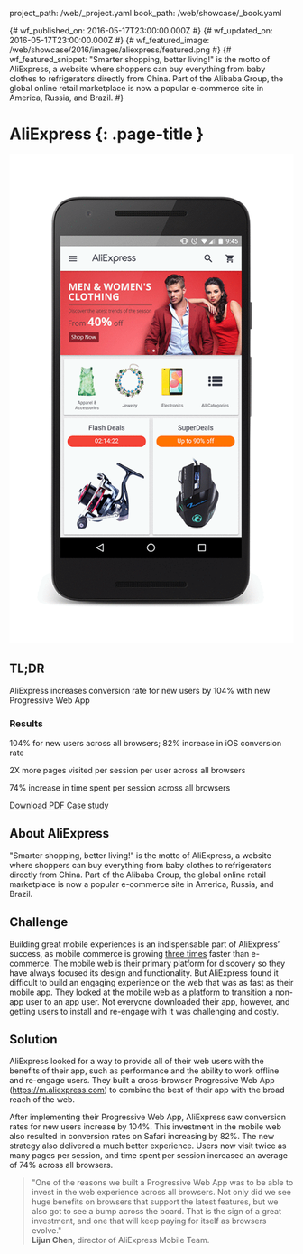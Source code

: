 project_path: /web/_project.yaml
book_path: /web/showcase/_book.yaml

{# wf_published_on: 2016-05-17T23:00:00.000Z #}
{# wf_updated_on: 2016-05-17T23:00:00.000Z #}
{# wf_featured_image: /web/showcase/2016/images/aliexpress/featured.png #}
{# wf_featured_snippet: \"Smarter shopping, better living!\" is the motto of AliExpress, a website where shoppers can buy everything from baby clothes to refrigerators directly from China. Part of the Alibaba Group, the global online retail marketplace is now a popular e-commerce site in America, Russia, and Brazil. #}

# AliExpress {: .page-title }

<img src="images/aliexpress/aliexpress_framed.gif" class="attempt-right">

## TL;DR

AliExpress increases conversion rate for new users by 104% with new
Progressive Web App

### Results

<span class="compare-yes"></span> 104% for new users across all browsers; 82%
increase in iOS conversion rate

<span class="compare-yes"></span> 2X more pages visited per session per user
across all browsers

<span class="compare-yes"></span> 74% increase in time spent per session
across all browsers

<a class="button button-primary" href="pdfs/aliexpress.pdf">
  Download PDF Case study
</a>

## About AliExpress

"Smarter shopping, better living!" is the motto of AliExpress, a website where
shoppers can buy everything from baby clothes to refrigerators directly from
China. Part of the Alibaba Group, the global online retail marketplace is now
a popular e-commerce site in America, Russia, and Brazil.

## Challenge

Building great mobile experiences is an indispensable part of AliExpress’
success, as mobile commerce is growing
<a href="http://www.demacmedia.com/infographic/mobile-commerce/">three times</a>
faster than e-commerce. The mobile web is their primary platform for discovery
so they have always focused its design and functionality. But AliExpress found
it difficult to build an engaging experience on the web that was as fast as
their mobile app. They looked at the mobile web as a platform to transition a
non-app user to an app user. Not everyone downloaded their app, however, and
getting users to install and re-engage with it was challenging and costly.

## Solution

AliExpress looked for a way to provide all of their web users with the benefits
of their app, such as performance and the ability to work offline and re-engage
users. They built a cross-browser Progressive Web App (https://m.aliexpress.com)
to combine the best of their app with the broad reach of the web.

After implementing their Progressive Web App, AliExpress saw conversion rates
for new users increase by 104%. This investment in the mobile web also resulted
in conversion rates on Safari increasing by 82%. The new strategy also
delivered a much better experience. Users now visit twice as many pages per
session, and time spent per session increased an average of 74% across all
browsers.

> "One of the reasons we built a Progressive Web App was to be able to invest
> in the web experience across all browsers. Not only did we see huge benefits
> on browsers that support the latest features, but we also got to see a bump
> across the board. That is the sign of a great investment, and one that will
> keep paying for itself as browsers evolve." <br>
> <b>Lijun Chen</b>, director of AliExpress Mobile Team.

